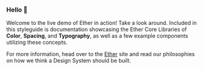 ### Hello 👋

Welcome to the live demo of Ether in action! Take a look around. Included in this styleguide is documentation showcasing the Ether Core Libraries of **Color**, **Spacing**, and **Typography**, as well as a few example components utilizing these concepts.

For more information, head over to the [Ether](https://ether.thescenery.co) site and read our philosophies on how we think a Design System should be built.
